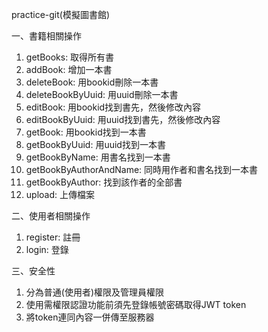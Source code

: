 practice-git(模擬圖書館)

一、書籍相關操作

1. getBooks: 取得所有書
2. addBook: 增加一本書
3. deleteBook: 用bookid刪除一本書
4. deleteBookByUuid: 用uuid刪除一本書
5. editBook: 用bookid找到書先，然後修改內容
6. editBookByUuid: 用uuid找到書先，然後修改內容
7. getBook: 用bookid找到一本書
8. getBookByUuid: 用uuid找到一本書
9. getBookByName: 用書名找到一本書
10. getBookByAuthorAndName: 同時用作者和書名找到一本書
11. getBookByAuthor: 找到該作者的全部書
12. upload: 上傳檔案

二、使用者相關操作

1. register: 註冊
2. login: 登錄

三、安全性

1. 分為普通(使用者)權限及管理員權限
2. 使用需權限認證功能前須先登錄帳號密碼取得JWT token
3. 將token連同內容一併傳至服務器
